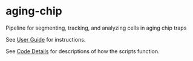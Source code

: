 # aging-chip

Pipeline for segmenting, tracking, and analyzing cells in aging chip traps

See [User Guide](https://github.com/ybz90/aging-chip/wiki/User-Guide) for instructions.

See [Code Details](https://github.com/ybz90/aging-chip/wiki/Code-Details) for descriptions of how the scripts function.
